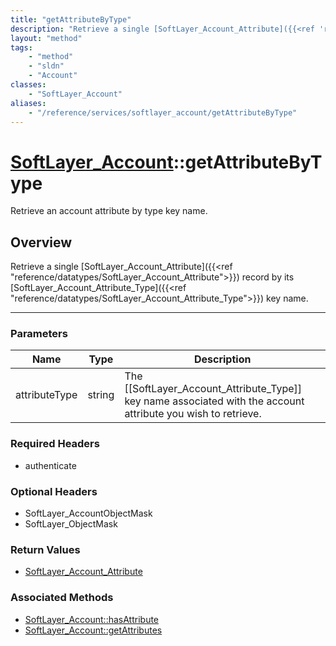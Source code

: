 ```yaml
---
title: "getAttributeByType"
description: "Retrieve a single [SoftLayer_Account_Attribute]({{<ref 'reference/datatypes/SoftLayer_Account_Attribute'>}}) record by i... "
layout: "method"
tags:
    - "method"
    - "sldn"
    - "Account"
classes:
    - "SoftLayer_Account"
aliases:
    - "/reference/services/softlayer_account/getAttributeByType"
---
```

# [SoftLayer_Account](/reference/services/SoftLayer_Account)::getAttributeByType


Retrieve an account attribute by type key name.


## Overview 
Retrieve a single [SoftLayer_Account_Attribute]({{<ref "reference/datatypes/SoftLayer_Account_Attribute">}}) record by its [SoftLayer_Account_Attribute_Type]({{<ref "reference/datatypes/SoftLayer_Account_Attribute_Type">}}) key name. 

-----

### Parameters 
|Name | Type | Description |
| --- | --- | --- |
|attributeType| string| The [[SoftLayer_Account_Attribute_Type]] key name associated with the account attribute you wish to retrieve.|


### Required Headers
* authenticate


### Optional Headers
* SoftLayer_AccountObjectMask
* SoftLayer_ObjectMask

### Return Values
* <a href='/reference/datatypes/SoftLayer_Account_Attribute'>SoftLayer_Account_Attribute </a>


### Associated Methods

*  [SoftLayer_Account::hasAttribute](/reference/services/SoftLayer_Account/hasAttribute )
*  [SoftLayer_Account::getAttributes](/reference/services/SoftLayer_Account/getAttributes )




